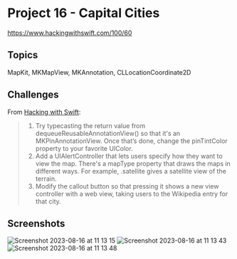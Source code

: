 # Project 16 - Capital Cities

https://www.hackingwithswift.com/100/60

## Topics

MapKit, MKMapView, MKAnnotation, CLLocationCoordinate2D

## Challenges

From [Hacking with Swift](https://www.hackingwithswift.com/read/16/4/wrap-up):
>1. Try typecasting the return value from dequeueReusableAnnotationView() so that it's an MKPinAnnotationView. Once that’s done, change the pinTintColor property to your favorite UIColor.
>2. Add a UIAlertController that lets users specify how they want to view the map. There's a mapType property that draws the maps in different ways. For example, .satellite gives a satellite view of the terrain.
>3. Modify the callout button so that pressing it shows a new view controller with a web view, taking users to the Wikipedia entry for that city.

## Screenshots
![Screenshot 2023-08-16 at 11 13 15](https://github.com/juliobraganca/100-days-of-swift/assets/127988357/09041e49-5cda-402e-8710-158e49a731d9)
![Screenshot 2023-08-16 at 11 13 43](https://github.com/juliobraganca/100-days-of-swift/assets/127988357/abefce3e-0ad4-4dbe-9d31-68b7dbc62d95)
![Screenshot 2023-08-16 at 11 13 48](https://github.com/juliobraganca/100-days-of-swift/assets/127988357/be06f4ff-b8e5-486c-8b6c-b91e4727a88e)
